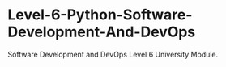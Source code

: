 # Level-6-Python-Software-Development-And-DevOps
Software Development and DevOps Level 6 University Module.
